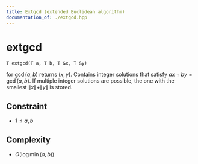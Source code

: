 ```yaml
---
title: Extgcd (extended Euclidean algorithm)
documentation_of: ./extgcd.hpp
---
```


# extgcd

```
T extgcd(T a, T b, T &x, T &y)
```

for $\gcd(a, b)$ returns $(x, y)$. Contains integer solutions that satisfy $ax + by = \gcd(a, b)$. If multiple integer solutions are possible, the one with the smallest $\|x\| + \|y\|$ is stored.


## Constraint

- $1 \leq a, b$

## Complexity

- $O(\log {\min(a, b)})$